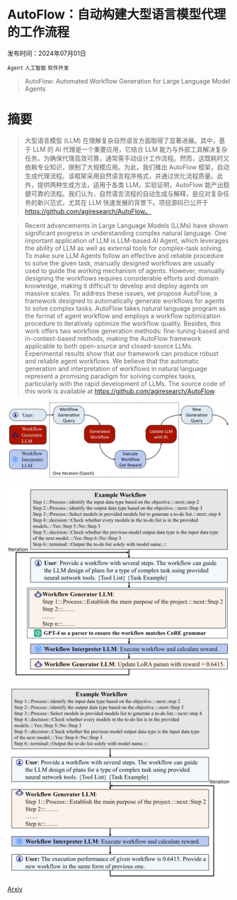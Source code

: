 # AutoFlow：自动构建大型语言模型代理的工作流程

发布时间：2024年07月01日

`Agent` `人工智能` `软件开发`

> AutoFlow: Automated Workflow Generation for Large Language Model Agents

# 摘要

> 大型语言模型 (LLM) 在理解复杂自然语言方面取得了显著进展。其中，基于 LLM 的 AI 代理是一个重要应用，它结合 LLM 能力与外部工具解决复杂任务。为确保代理高效可靠，通常需手动设计工作流程。然而，这既耗时又依赖专业知识，限制了大规模应用。为此，我们推出 AutoFlow 框架，自动生成代理流程。该框架采用自然语言程序格式，并通过优化流程质量。此外，提供两种生成方法，适用于各类 LLM。实验证明，AutoFlow 能产出稳健可靠的流程。我们认为，自然语言流程的自动生成与解释，是应对复杂任务的新兴范式，尤其在 LLM 快速发展的背景下。项目源码已公开于 https://github.com/agiresearch/AutoFlow。

> Recent advancements in Large Language Models (LLMs) have shown significant progress in understanding complex natural language. One important application of LLM is LLM-based AI Agent, which leverages the ability of LLM as well as external tools for complex-task solving. To make sure LLM Agents follow an effective and reliable procedure to solve the given task, manually designed workflows are usually used to guide the working mechanism of agents. However, manually designing the workflows requires considerable efforts and domain knowledge, making it difficult to develop and deploy agents on massive scales. To address these issues, we propose AutoFlow, a framework designed to automatically generate workflows for agents to solve complex tasks. AutoFlow takes natural language program as the format of agent workflow and employs a workflow optimization procedure to iteratively optimize the workflow quality. Besides, this work offers two workflow generation methods: fine-tuning-based and in-context-based methods, making the AutoFlow framework applicable to both open-source and closed-source LLMs. Experimental results show that our framework can produce robust and reliable agent workflows. We believe that the automatic generation and interpretation of workflows in natural language represent a promising paradigm for solving complex tasks, particularly with the rapid development of LLMs. The source code of this work is available at https://github.com/agiresearch/AutoFlow.

![AutoFlow：自动构建大型语言模型代理的工作流程](../../../paper_images/2407.12821/x1.png)

![AutoFlow：自动构建大型语言模型代理的工作流程](../../../paper_images/2407.12821/x2.png)

![AutoFlow：自动构建大型语言模型代理的工作流程](../../../paper_images/2407.12821/x3.png)

[Arxiv](https://arxiv.org/abs/2407.12821)